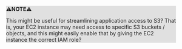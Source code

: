 <div style="margin:2em; background-color: #e0e0e0;">

<strong>⚠️NOTE️️️⚠️</strong>

This might be useful for streamlining application access to S3? That is, your EC2 instance may need access to specific S3 buckets / objects, and this might easily enable that by giving the EC2 instance the correct IAM role?
</div>

